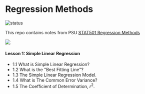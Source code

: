 # Regression Methods

![status](https://img.shields.io/badge/status-up-brightgreen)

This repo contains notes from PSU [STAT501 Regression Methods](https://online.stat.psu.edu/stat501/)

![](https://s2.loli.net/2022/02/23/2UO7pkqxfEbiHa6.jpg)

#### Lesson 1: Simple Linear Regression
* 1.1 What is Simple Linear Regression?
* 1.2 What is the "Best Fitting Line"?
* 1.3 The Simple Linear Regression Model.
* 1.4 What is The Common Error Variance?
* 1.5 The Coefficient of Determination, $r^2$.
